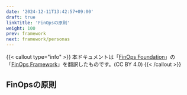 ```yaml
---
date: '2024-12-11T13:42:57+09:00'
draft: true
linkTitle: 'FinOpsの原則'
weight: 100
prev: framework
next: framework/personas
---
```


{{< callout type="info" >}}
本ドキュメントは「[FinOps Foundation](https://www.finops.org/)」の「[FinOps Framework](https://www.finops.org/framework/)」を翻訳したものです。(CC BY 4.0)
{{< /callout >}}

## FinOpsの原則
